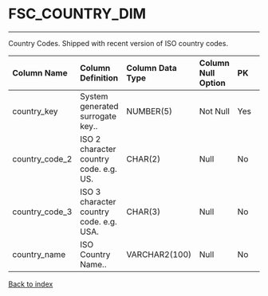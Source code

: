 # FSC_COUNTRY_DIM

---

Country Codes. Shipped with recent version of ISO country codes.

| Column Name    | Column Definition                        | Column Data Type   | Column Null Option   | PK   | FK   |
|:---------------|:-----------------------------------------|:-------------------|:---------------------|:-----|:-----|
| country_key    | System generated surrogate key..         | NUMBER(5)          | Not Null             | Yes  | No   |
| country_code_2 | ISO 2 character country code.  e.g. US.  | CHAR(2)            | Null                 | No   | No   |
| country_code_3 | ISO 3 character country code.  e.g. USA. | CHAR(3)            | Null                 | No   | No   |
| country_name   | ISO Country Name..                       | VARCHAR2(100)      | Null                 | No   | No   |

[Back to index](./index.md)